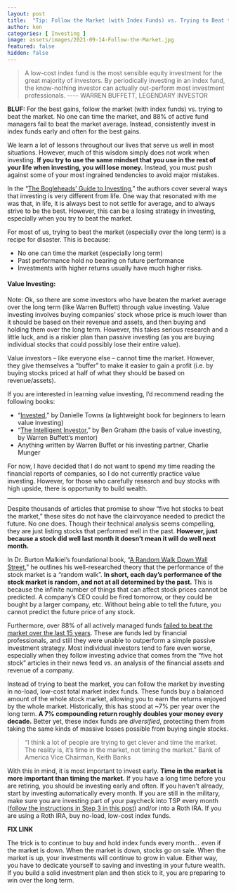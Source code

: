 ```yaml
---
layout: post
title:  "Tip: Follow the Market (with Index Funds) vs. Trying to Beat the Market"
author: ken
categories: [ Investing ]
image: assets/images/2021-09-14-Follow-the-Market.jpg
featured: false
hidden: false
---
```


> A low-cost index fund is the most sensible equity investment for the great majority of investors. By periodically investing in an index fund, the know-nothing investor can actually out-perform most investment professionals. 
> ---- WARREN BUFFETT, LEGENDARY INVESTOR

**BLUF:** For the best gains, follow the market (with index funds) vs. trying to beat the market. No one can time the market, and 88% of active fund managers fail to beat the market average. Instead, consistently invest in index funds early and often for the best gains.

We learn a lot of lessons throughout our lives that serve us well in most situations.  However, much of this wisdom simply does not work when investing.  **If you try to use the same mindset that you use in the rest of your life when investing, you will lose money.**  Instead, you must push against some of your most ingrained tendencies to avoid major mistakes.

In the “[The Bogleheads’ Guide to Investing](https://www.amazon.com/gp/product/1118921283/ref=as_li_tl?ie=UTF8&camp=1789&creative=9325&creativeASIN=1118921283&linkCode=as2&tag=militaryinv09-20&linkId=5c2f077abe75dd6a5f2fa3f804a250cf),” the authors cover several ways that investing is very different from life.  One way that resonated with me was that, in life, it is always best to not settle for average, and to always strive to be the best.  However, this can be a losing strategy in investing, especially when you try to beat the market.

For most of us, trying to beat the market (especially over the long term) is a recipe for disaster.  This is because:

- No one can time the market (especially long term)
- Past performance hold no bearing on future performance
- Investments with higher returns usually have much higher risks.

#### Value Investing:

Note: Ok, so there are some investors who have beaten the market average over the long term (like Warren Buffett) through value investing.  Value investing involves buying companies’ stock whose price is much lower than it should be based on their revenue and assets, and then buying and holding them over the long term.  However, this takes serious research and a little luck, and is a riskier plan than passive investing (as you are buying individual stocks that could possibly lose their entire value).  

Value investors – like everyone else – cannot time the market.  However, they give themselves a “buffer” to make it easier to gain a profit (i.e. by buying stocks priced at half of what they should be based on revenue/assets).  

If you are interested in learning value investing, I’d recommend reading the following books:

- “[Invested](https://www.amazon.com/gp/product/0062672649/ref=as_li_tl?ie=UTF8&camp=1789&creative=9325&creativeASIN=0062672649&linkCode=as2&tag=militaryinv09-20&linkId=4c2ea39286c8aadb3105154c7433833b),” by Danielle Towns (a lightweight book for beginners to learn value investing)
- “[The Intelligent Investor](https://www.amazon.com/gp/product/0060555661/ref=as_li_tl?ie=UTF8&camp=1789&creative=9325&creativeASIN=0060555661&linkCode=as2&tag=militaryinv09-20&linkId=434755be297403b4d3ef3190e687f228),” by Ben Graham (the basis of value investing, by Warren Buffett’s mentor)
- Anything written by Warren Buffet or his investing partner, Charlie Munger

For now, I have decided that I do not want to spend my time reading the financial reports of companies, so I do not currently practice value investing.  However, for those who carefully research and buy stocks with high upside, there is opportunity to build wealth.

-------

Despite thousands of articles that promise to show “five hot stocks to beat the market,” these sites do not have the clairvoyance needed to predict the future.  No one does.  Though their technical analysis seems compelling, they are just listing stocks that performed well in the past. **However, just because a stock did well last month it doesn’t mean it will do well next month.**

In Dr. Burton Malkiel’s foundational book, “[A Random Walk Down Wall Street](https://www.amazon.com/gp/product/0393358380/ref=as_li_tl?ie=UTF8&camp=1789&creative=9325&creativeASIN=0393358380&linkCode=as2&tag=militaryinv09-20&linkId=e0b1fd693ba945503f0d4283fd5b879c),” he outlines his well-researched theory that the performance of the stock market is a “random walk”.  **In short, each day’s performance of the stock market is random, and not at all determined by the past.**  This is because the infinite number of things that can affect stock prices cannot be predicted.  A company’s CEO could be fired tomorrow, or they could be bought by a larger company, etc.  Without being able to tell the future, you cannot predict the future price of any stock.

Furthermore, over 88% of all actively managed funds [failed to beat the market over the last 15 years](https://www.businessinsider.com/personal-finance/investment-pros-cant-beat-the-stock-market-2020-7).  These are funds led by financial professionals, and still they were unable to outperform a simple passive investment strategy.  Most individual investors tend to fare even worse, especially when they follow investing advice that comes from the “five hot stock” articles in their news feed vs. an analysis of the financial assets and revenue of a company.

Instead of trying to beat the market, you can follow the market by investing in no-load, low-cost total market index funds.  These funds buy a balanced amount of the whole stock market, allowing you to earn the returns enjoyed by the whole market.  Historically, this has stood at ~7% per year over the long term.  **A 7% compounding return roughly doubles your money every decade.**  Better yet, these index funds are _diversified_, protecting them from taking the same kinds of massive losses possible from buying single stocks.

> “I think a lot of people are trying to get clever and time the market. The reality is, it’s time in the market, not timing the market.”
> Bank of America Vice Chairman, Keith Banks

With this in mind, it is most important to invest early.  **Time in the market is more important than timing the market.**  If you have a long time before you are retiring, you should be investing early and often.  If you haven’t already, start by investing automatically every month. If you are still in the military, make sure you are investing part of your paycheck into TSP every month ([follow the instructions in Step 3 in this post](https://militaryinvestor.org/2021/08/23/the-step-by-step-guide-to-passive-military-investing/)) and/or into a Roth IRA. If you are using a Roth IRA, buy no-load, low-cost index funds.

**FIX LINK**

The trick is to continue to buy and hold index funds every month… even if the market is down. When the market is down, stocks go on sale. When the market is up, your investments will continue to grow in value. Either way, you have to dedicate yourself to saving and investing in your future wealth. If you build a solid investment plan and then stick to it, you are preparing to win over the long term.  
